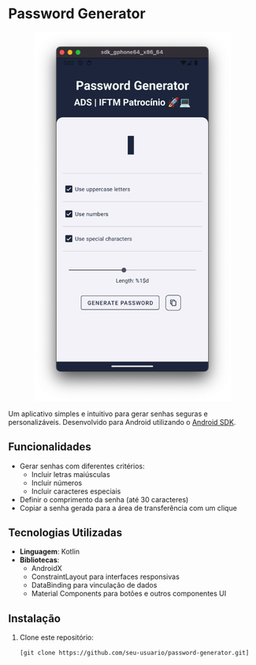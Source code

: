 # Password Generator

<div align="center">
  <img src="./images/passwd.png" alt="App Screenshot" width="400"/>
</div>

Um aplicativo simples e intuitivo para gerar senhas seguras e personalizáveis. Desenvolvido para Android utilizando o [Android SDK](https://developer.android.com/studio).

## Funcionalidades

- Gerar senhas com diferentes critérios:
  - Incluir letras maiúsculas
  - Incluir números
  - Incluir caracteres especiais
- Definir o comprimento da senha (até 30 caracteres)
- Copiar a senha gerada para a área de transferência com um clique

## Tecnologias Utilizadas

- **Linguagem**: Kotlin
- **Bibliotecas**:
  - AndroidX
  - ConstraintLayout para interfaces responsivas
  - DataBinding para vinculação de dados
  - Material Components para botões e outros componentes UI

## Instalação

1. Clone este repositório:

   ```bash
   [git clone https://github.com/seu-usuario/password-generator.git]
